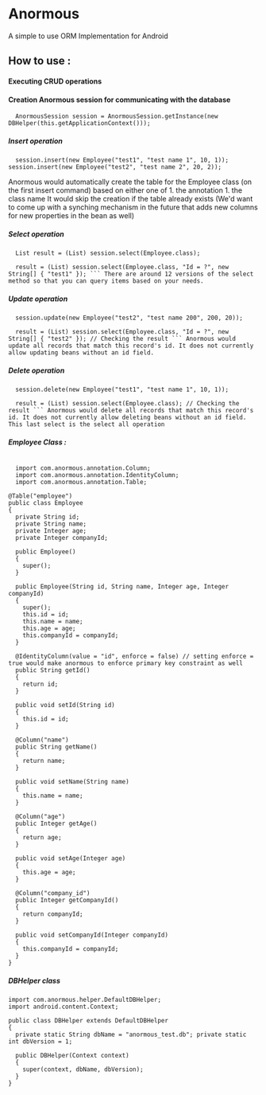 # Anormous
A simple to use ORM Implementation for Android

## How to use :

#### Executing CRUD operations

#### Creation Anormous session for communicating with the database

```
  AnormousSession session = AnormousSession.getInstance(new DBHelper(this.getApplicationContext()));
```

##### Insert operation
```
  session.insert(new Employee("test1", "test name 1", 10, 1)); session.insert(new Employee("test2", "test name 2", 20, 2));
```
Anormous would automatically create the table for the Employee class (on the first insert command) based on either one of 1. the annotation 1. the class name It would skip the creation if the table already exists (We'd want to come up with a synching mechanism in the future that adds new columns for new properties in the bean as well)

##### Select operation
```
  List result = (List) session.select(Employee.class);

  result = (List) session.select(Employee.class, "Id = ?", new String[] { "test1" }); ``` There are around 12 versions of the select method so that you can query items based on your needs.
```

##### Update operation
```
  session.update(new Employee("test2", "test name 200", 200, 20));

  result = (List) session.select(Employee.class, "Id = ?", new String[] { "test2" }); // Checking the result ``` Anormous would update all records that match this record's id. It does not currently allow updating beans without an id field.
```

##### Delete operation
```
  session.delete(new Employee("test1", "test name 1", 10, 1));

  result = (List) session.select(Employee.class); // Checking the result ``` Anormous would delete all records that match this record's id. It does not currently allow deleting beans without an id field. This last select is the select all operation
```

##### Employee Class :
```

  import com.anormous.annotation.Column;
  import com.anormous.annotation.IdentityColumn;
  import com.anormous.annotation.Table;

@Table("employee")
public class Employee
{
  private String id;
  private String name;
  private Integer age;
  private Integer companyId;
  
  public Employee()
  {
    super();
  }
  
  public Employee(String id, String name, Integer age, Integer companyId)
  {
    super();
    this.id = id;
    this.name = name;
    this.age = age;
    this.companyId = companyId;
  }
  
  @IdentityColumn(value = "id", enforce = false) // setting enforce = true would make anormous to enforce primary key constraint as well
  public String getId()
  {
    return id;
  }
  
  public void setId(String id)
  {
    this.id = id;
  }
  
  @Column("name")
  public String getName()
  {
    return name;
  }
  
  public void setName(String name)
  {
    this.name = name;
  }
  
  @Column("age")
  public Integer getAge()
  {
    return age;
  }
  
  public void setAge(Integer age)
  {
    this.age = age;
  }
  
  @Column("company_id")
  public Integer getCompanyId()
  {
    return companyId;
  }
  
  public void setCompanyId(Integer companyId)
  {
    this.companyId = companyId;
  }
}
```

##### DBHelper class

```
import com.anormous.helper.DefaultDBHelper;
import android.content.Context;

public class DBHelper extends DefaultDBHelper
{
  private static String dbName = "anormous_test.db"; private static int dbVersion = 1;
  
  public DBHelper(Context context)
  {
    super(context, dbName, dbVersion);
  }
}

```
